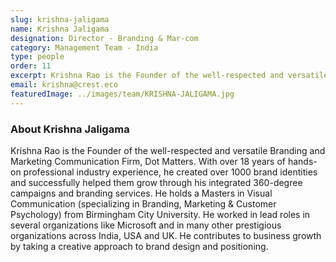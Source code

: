 ```yaml
---
slug: krishna-jaligama
name: Krishna Jaligama
designation: Director - Branding & Mar-com
category: Management Team - India
type: people
order: 11
excerpt: Krishna Rao is the Founder of the well-respected and versatile Branding and Marketing Communication Firm, Dot Matters.
email: krishna@crest.eco
featuredImage: ../images/team/KRISHNA-JALIGAMA.jpg
---
```


### About Krishna Jaligama

Krishna Rao is the Founder of the well-respected and versatile Branding and Marketing Communication Firm, Dot Matters. With over 18 years of hands-on professional industry experience, he created over 1000 brand identities and successfully helped them grow through his integrated 360-degree campaigns and branding services. He holds a Masters in Visual Communication (specializing in Branding, Marketing & Customer Psychology) from Birmingham City University. He worked in lead roles in several organizations like Microsoft and in many other prestigious organizations across India, USA and UK. He contributes to business growth by taking a creative approach to brand design and positioning.
